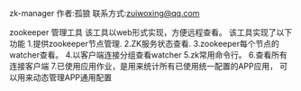 zk-manager
作者:孤狼 联系方式:zuiwoxing@qq.com

zookeeper 管理工具 该工具以web形式实现，方便远程查看。 该工具实现了以下功能 1.提供zookeeper节点管理. 2.ZK服务状态查看. 3.zookeeper每个节点的watcher查看。 4.以客户端连接分组查看watcher 5.zk常用命令行。 6.查看所有连接客户端 7.已使用应用作业，是用来统计所有已使用统一配置的APP应用， 可以用来动态管理APP通用配置